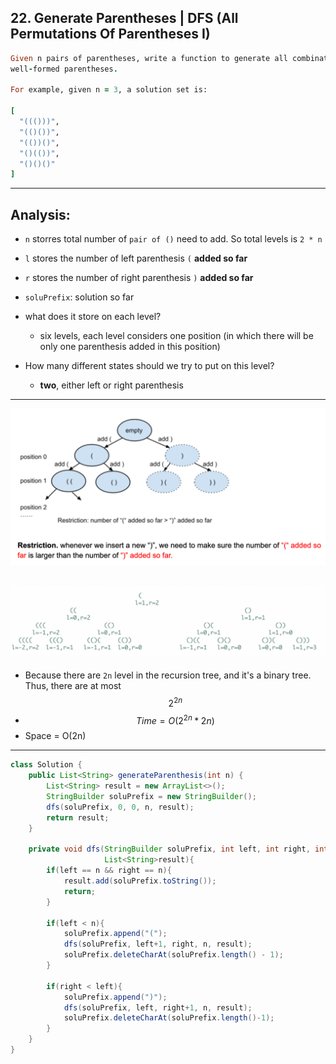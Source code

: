 ## 22. Generate Parentheses | DFS (All Permutations Of Parentheses I)

```ruby
Given n pairs of parentheses, write a function to generate all combinations of 
well-formed parentheses.

For example, given n = 3, a solution set is:

[
  "((()))",
  "(()())",
  "(())()",
  "()(())",
  "()()()"
]
```

---


## Analysis:

- `n` storres total number of `pair of ()` need to add. 
  So total levels is  `2 * n`
- `l` stores the number of left parenthesis `(` **added so far**
- `r` stores the number of right parenthesis `)` **added so far**
- `soluPrefix`: solution so far

- what does it store on each level?
  - six levels, each level considers one position (in which there will be only one parenthesis added
    in this position)
- How many different states should we try to put on this level?
  - **two**, either left or right parenthesis
  
---
![](img/2021-05-31-18-25-11.png)

![](img/2021-10-06-20-44-53.png)
---

- Because there are `2n` level in the recursion tree, and it's a binary
  tree. Thus, there are at most $$2^{2n}$$
- $$Time = O(2^{2n}*2n)$$
- Space = O(2n)

---

```java
class Solution {
    public List<String> generateParenthesis(int n) {
        List<String> result = new ArrayList<>();
        StringBuilder soluPrefix = new StringBuilder();
        dfs(soluPrefix, 0, 0, n, result);
        return result;
    }
    
    private void dfs(StringBuilder soluPrefix, int left, int right, int n, 
                     List<String>result){
        if(left == n && right == n){
            result.add(soluPrefix.toString());
            return;
        }
        
        if(left < n){
            soluPrefix.append("(");
            dfs(soluPrefix, left+1, right, n, result);
            soluPrefix.deleteCharAt(soluPrefix.length() - 1);
        }
        
        if(right < left){
            soluPrefix.append(")");
            dfs(soluPrefix, left, right+1, n, result);
            soluPrefix.deleteCharAt(soluPrefix.length()-1);
        }
    }
}
```




